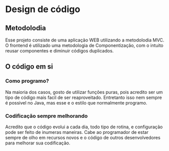 # Design de código

## Metodolodia

Esse projeto consiste de uma aplicação WEB utilizando a metodolodia MVC.
O frontend é utilizado uma metodologia de Componentização,
com o intuito reusar componentes e diminuir códigos duplicados.
 
## O código em si

### Como programo?

Na maioria dos casos, gosto de utilizar funções puras, pois acredito ser um tipo
de código mais facil de ser reaproveitado. Entretanto isso nem sempre é possivel no Java,
mas esse e o estilo que normalmente programo.

### Codificação sempre melhorando

Acredito que o código evolui a cada dia, todo tipo de rotina, e configuração pode ser feito de inumeras maneiras.
Cabe ao programador de estar sempre de olho em recursos novos e o código de outros desenvolvedores para melhorar sua
codificação.